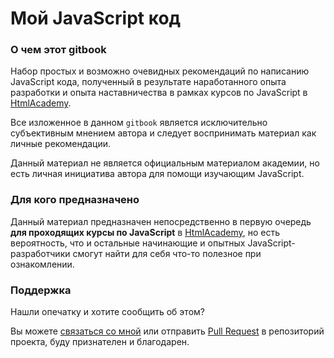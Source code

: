 # Мой JavaScript код

### О чем этот gitbook

Набор простых и возможно очевидных рекомендаций по написанию JavaScript кода, полученный в результате наработанного опыта разработки и опыта наставничества в рамках курсов по JavaScript в [HtmlAcademy](https://htmlacademy.ru). 

Все изложенное в данном `gitbook` является исключительно субъективным мнением автора и следует воспринимать материал как личные рекомендации.

Данный материал не является официальным материалом академии, но есть личная инициатива автора для помощи изучающим JavaScript.

### Для кого предназначено

Данный материал предназначен непосредственно в первую очередь **для проходящих курсы по JavaScript** в [HtmlAcademy](https://htmlacademy.ru), но есть вероятность, что и остальные начинающие и опытных JavaScript-разработчики смогут найти для себя что-то полезное при ознакомлении.

### Поддержка

Нашли опечатку и хотите сообщить об этом?

Вы можете [связаться со мной](mailto:xufocoder@gmail.com) или отправить [Pull Request](https://github.com/ufocoder/my-javascript-code/compare) в репозиторий проекта, буду  признателен и благодарен.  





